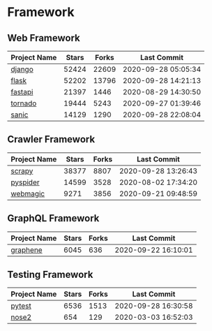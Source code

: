 # Framework

## Web Framework

| Project Name | Stars | Forks | Last Commit |
| ------------ | ----- | ----- | ----------- |
| [django](https://github.com/django/django) | 52424 | 22609 | 2020-09-28 05:05:34 |
| [flask](https://github.com/pallets/flask) | 52202 | 13796 | 2020-09-28 14:21:13 |
| [fastapi](https://github.com/tiangolo/fastapi) | 21397 | 1446 | 2020-08-29 14:30:50 |
| [tornado](https://github.com/tornadoweb/tornado) | 19444 | 5243 | 2020-09-27 01:39:46 |
| [sanic](https://github.com/huge-success/sanic) | 14129 | 1290 | 2020-09-28 22:08:04 |

## Crawler Framework

| Project Name | Stars | Forks | Last Commit |
| ------------ | ----- | ----- | ----------- |
| [scrapy](https://github.com/scrapy/scrapy) | 38377 | 8807 | 2020-09-28 13:26:43 |
| [pyspider](https://github.com/binux/pyspider) | 14599 | 3528 | 2020-08-02 17:34:20 |
| [webmagic](https://github.com/code4craft/webmagic) | 9271 | 3856 | 2020-09-21 09:48:59 |

## GraphQL Framework

| Project Name | Stars | Forks | Last Commit |
| ------------ | ----- | ----- | ----------- |
| [graphene](https://github.com/graphql-python/graphene) | 6045 | 636 | 2020-09-22 16:10:01 |

## Testing Framework

| Project Name | Stars | Forks | Last Commit |
| ------------ | ----- | ----- | ----------- |
| [pytest](https://github.com/pytest-dev/pytest) | 6536 | 1513 | 2020-09-28 16:30:58 |
| [nose2](https://github.com/nose-devs/nose2) | 654 | 129 | 2020-03-03 16:52:03 |
